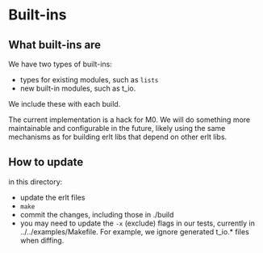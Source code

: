 # Built-ins

## What built-ins are

We have two types of built-ins:
- types for existing modules, such as `lists`
- new built-in modules, such as t_io.

We include these with each build.

The current implementation is a hack for M0. We will do something more maintainable and configurable in the future, likely using the same mechanisms as for building erlt libs that depend on other erlt libs.

## How to update

in this directory:
- update the erlt files
- `make`
- commit the changes, including those in ./build
- you may need to update the `-x` (exclude) flags in our tests, currently in ../../examples/Makefile. For example, we ignore generated t_io.* files when diffing.

